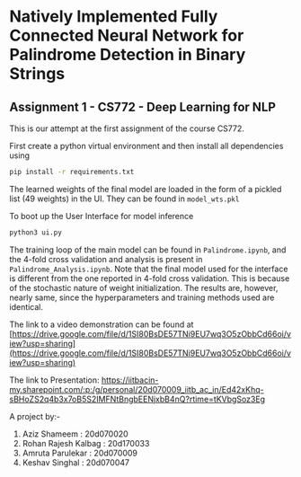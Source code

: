 # Natively Implemented Fully Connected Neural Network for Palindrome Detection in Binary Strings

## Assignment 1 - CS772 - Deep Learning for NLP

This is our attempt at the first assignment of the course CS772.  

First create a python virtual environment and then install all dependencies using

```bash
pip install -r requirements.txt
```

The learned weights of the final model are loaded in the form of a pickled list (49 weights) in the UI. They can be found in `model_wts.pkl`

To boot up the User Interface for model inference    

```bash
python3 ui.py
```

The training loop of the main model can be found in `Palindrome.ipynb`, and the 4-fold cross validation and analysis is present in `Palindrome_Analysis.ipynb`. Note that the final model used for the interface is different from the one reported in 4-fold cross validation. This is because of the stochastic nature of weight initialization. The results are, however,  nearly same, since the hyperparameters and training methods used are identical.

The link to a video demonstration can be found at  
[https://drive.google.com/file/d/1SI80BsDE57TNi9EU7wq3O5zObbCd66oi/view?usp=sharing](https://drive.google.com/file/d/1SI80BsDE57TNi9EU7wq3O5zObbCd66oi/view?usp=sharing)  

The link to Presentation:
https://iitbacin-my.sharepoint.com/:p:/g/personal/20d070009_iitb_ac_in/Ed42xKhq-sBHoZS2q4b3x7oB5S2IMFNtBngbEENjxbB4nQ?rtime=tKVbgSoz3Eg

A project by:-

1) Aziz Shameem : 20d070020  
2) Rohan Rajesh Kalbag : 20d170033  
3) Amruta Parulekar : 20d070009  
4) Keshav Singhal : 20d070047
